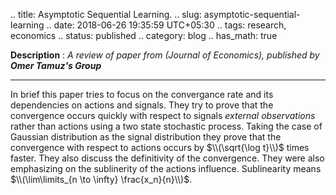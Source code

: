 .. title: Asymptotic Sequential Learning.
.. slug: asymptotic-sequential-learning
.. date: 2018-06-26 19:35:59 UTC+05:30
.. tags: research, economics
.. status: published
.. category: blog
.. has_math: true

**Description** : _A review of paper from (Journal of Economics), published by ***Omer Tamuz's Group***_

***

In brief this paper tries to focus on the convergance rate and its dependencies on actions and signals. They try to prove that the convergence occurs quickly with respect to signals *external observations* rather than actions using a two state stochastic process. Taking the case of Gaussian distribution as the signal distribution they prove that the convergence with respect to actions occurs by $\\(\sqrt{\log t}\\)$ times faster. They also discuss the definitivity of the convergence. 
They were also emphasizing on the sublinerity of the actions influence. Sublinearity means $\\(\lim\limits_{n \to \infty} \frac{x_n}{n}\\)$.

<h1><a href="http://tamuz.caltech.edu/papers/cascades.pdf"><i class="far fa-file-pdf"></i></a></h1>

